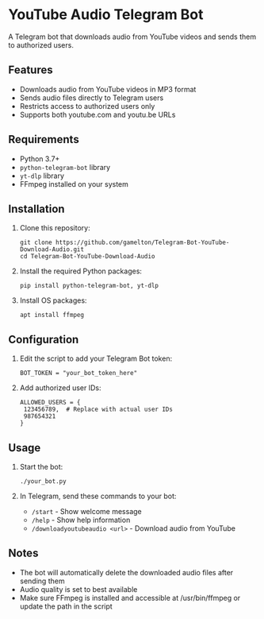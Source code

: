 # YouTube Audio Telegram Bot

A Telegram bot that downloads audio from YouTube videos and sends them to authorized users.

## Features

- Downloads audio from YouTube videos in MP3 format
- Sends audio files directly to Telegram users
- Restricts access to authorized users only
- Supports both youtube.com and youtu.be URLs

## Requirements

- Python 3.7+
- `python-telegram-bot` library
- `yt-dlp` library
- FFmpeg installed on your system

## Installation

1. Clone this repository:
   ```
   git clone https://github.com/gamelton/Telegram-Bot-YouTube-Download-Audio.git
   cd Telegram-Bot-YouTube-Download-Audio
   ```
2. Install the required Python packages:
   ```
   pip install python-telegram-bot, yt-dlp
3. Install OS packages:
   ```
   apt install ffmpeg
   ```
   
## Configuration

1. Edit the script to add your Telegram Bot token:
   ```
   BOT_TOKEN = "your_bot_token_here"
   ```
2. Add authorized user IDs:
   ```
   ALLOWED_USERS = {
    123456789,  # Replace with actual user IDs
    987654321
   }
   ```

## Usage

1. Start the bot:
   ```
   ./your_bot.py
   ```
2. In Telegram, send these commands to your bot:

   - `/start` - Show welcome message
   - `/help` - Show help information
   - `/downloadyoutubeaudio <url>` - Download audio from YouTube

## Notes

- The bot will automatically delete the downloaded audio files after sending them
- Audio quality is set to best available
- Make sure FFmpeg is installed and accessible at /usr/bin/ffmpeg or update the path in the script
